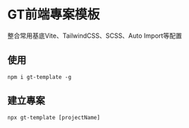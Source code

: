 # GT前端專案模板

整合常用基底Vite、TailwindCSS、SCSS、Auto Import等配置

## 使用
```shell=
npm i gt-template -g
```

## 建立專案
```shell=
npx gt-template [projectName]
```